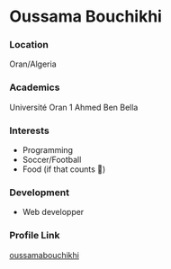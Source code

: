 # Oussama Bouchikhi

### Location

Oran/Algeria

### Academics

Université Oran 1 Ahmed Ben Bella

### Interests

- Programming
- Soccer/Football
- Food (if that counts 🤣)

### Development

- Web developper

### Profile Link

[oussamabouchikhi](https://github.com/oussamabouchikhi)
